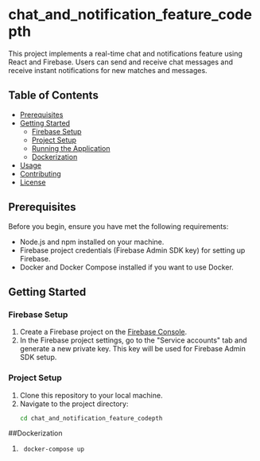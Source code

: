 # chat_and_notification_feature_codepth

This project implements a real-time chat and notifications feature using React and Firebase. Users can send and receive chat messages and receive instant notifications for new matches and messages.

## Table of Contents
- [Prerequisites](#prerequisites)
- [Getting Started](#getting-started)
  - [Firebase Setup](#firebase-setup)
  - [Project Setup](#project-setup)
  - [Running the Application](#running-the-application)
  - [Dockerization](#dockerization)
- [Usage](#usage)
- [Contributing](#contributing)
- [License](#license)

## Prerequisites
Before you begin, ensure you have met the following requirements:
- Node.js and npm installed on your machine.
- Firebase project credentials (Firebase Admin SDK key) for setting up Firebase.
- Docker and Docker Compose installed if you want to use Docker.

## Getting Started

### Firebase Setup
1. Create a Firebase project on the [Firebase Console](https://console.firebase.google.com/).
2. In the Firebase project settings, go to the "Service accounts" tab and generate a new private key. This key will be used for Firebase Admin SDK setup.

### Project Setup
1. Clone this repository to your local machine.
2. Navigate to the project directory:
   ```bash
   cd chat_and_notification_feature_codepth

##Dockerization
1. ```bash
    docker-compose up


